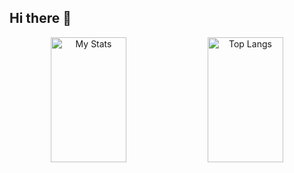 ## Hi there 👋
<div align="center">
  <img alt="My Stats" width="49%"  height="200px" src="https://github-readme-stats.vercel.app/api?username=nightitachi">
  <img alt="Top Langs" width="49%"  height="200px" src="https://github-readme-stats.vercel.app/api/top-langs/?username=nightitachi&layout=compact">
</div>



<!--
**nightitachi/nightitachi** is a ✨ _special_ ✨ repository because its `README.md` (this file) appears on your GitHub profile.

Here are some ideas to get you started:

- 🔭 I’m currently working on ...
- 🌱 I’m currently learning ...
- 👯 I’m looking to collaborate on ...
- 🤔 I’m looking for help with ...
- 💬 Ask me about ...
- 📫 How to reach me: ...
- 😄 Pronouns: ...
- ⚡ Fun fact: ...
-->
